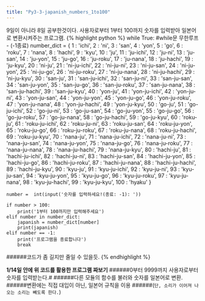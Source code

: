 ```yaml
---
title: "Py3-3-japanish_numbers_1to100"
---
```

9일이 아니라 8일 공부한것이다. 
사용자로부터 1부터 100까지 숫자를 입력받아 일본어로 변환시켜주는 프로그램.
{% highlight python %}
while True:		 #while문 무한루프 - (-1종료)
    number_dict = {
        1 : 'ichi',
        2 : 'ni',
        3 : 'san',
        4 : 'yon',
        5 : 'go',
        6 : 'roku',
        7 : 'nana',
        8 : 'hachi',
        9 : 'kyu',
        10 : 'ju',
        11 : 'ju-ichi',
        12 : 'ju-ni',
        13 : 'ju-san',
        14 : 'ju-yon',
        15 : 'ju-go',
        16 : 'ju-roku',
        17 : 'ju-nana',
        18 : 'ju-hachi',
        19 : 'ju-kyu',
        20 : 'ni-ju',
        21 : 'ni-ju-ichi',
        22 : 'ni-ju-ni',
        23 : 'ni-ju-san',
        24 : 'ni-ju-yon',
        25 : 'ni-ju-go',
        26 : 'ni-ju-roku',
        27 : 'ni-ju-nana',
        28 : 'ni-ju-hachi',
        29 : 'ni-ju-kyu',
        30 : 'san-ju',
        31 : 'san-ju-ichi',
        32 : 'san-ju-ni',
        33 : 'san-ju-san',
        34 : 'san-ju-yon',
        35 : 'san-ju-go',
        36 : 'san-ju-roku',
        37 : 'san-ju-nana',
        38 : 'san-ju-hachi',
        39 : 'san-ju-kyu',
        40 : 'yon-ju',
        41 : 'yon-ju-ichi',
        42 : 'yon-ju-ni',
        43 : 'yon-ju-san',
        44 : 'yon-ju-yon',
        45 : 'yon-ju-go',
        46 : 'yon-ju-roku',
        47 : 'yon-ju-nana',
        48 : 'yon-ju-hachi',
        49 : 'yon-ju-kyu',
        50 : 'go-ju',
        51 : 'go-ju-ichi',
        52 : 'go-ju-ni',
        53 : 'go-ju-san',
        54 : 'go-ju-yon',
        55 : 'go-ju-go',
        56 : 'go-ju-roku',
        57 : 'go-ju-nana',
        58 : 'go-ju-hachi',
        59 : 'go-ju-kyu',
        60 : 'roku-ju',
        61 : 'roku-ju-ichi',
        62 : 'roku-ju-ni',
        63 : 'roku-ju-san',
        64 : 'roku-ju-yon',
        65 : 'roku-ju-go',
        66 : 'roku-ju-roku',
        67 : 'roku-ju-nana',
        68 : 'roku-ju-hachi',
        69 : 'roku-ju-kyu',
        70 : 'nana-ju',
        71 : 'nana-ju-ichi',
        72 : 'nana-ju-ni',
        73 : 'nana-ju-san',
        74 : 'nana-ju-yon',
        75 : 'nana-ju-go',
        76 : 'nana-ju-roku',
        77 : 'nana-ju-nana',
        78 : 'nana-ju-hachi',
        79 : 'nana-ju-kyu',
        80 : 'hachi-ju',
        81 : 'hachi-ju-ichi',
        82 : 'hachi-ju-ni',
        83 : 'hachi-ju-san',
        84 : 'hachi-ju-yon',
        85 : 'hachi-ju-go',
        86 : 'hachi-ju-roku',
        87 : 'hachi-ju-nana',
        88 : 'hachi-ju-hachi',
        89 : 'hachi-ju-kyu',
        90 : 'kyu-ju',
        91 : 'kyu-ju-ichi',
        92 : 'kyu-ju-ni',
        93 : 'kyu-ju-san',
        94 : 'kyu-ju-yon',
        95 : 'kyu-ju-go',
        96 : 'kyu-ju-roku',
        97 : 'kyu-ju-nana',
        98 : 'kyu-ju-hachi',
        99 : 'kyu-ju-kyu',
        100 : 'hyaku'
        }
        
    number =  int(input('숫자를 입력하세요!(종료: -1): '))
    
    if number > 100:
        print('1부터 100까지만 입력해주세요')
    elif number in number_dict:
        japanish = number_dict[number]
        print(japanish)
    elif number == -1:
        print('프로그램을 종료합니다')
        break
######코드가 좀 길지만 줄일 수 있을듯.
{% endhighlight %}


**1/14일 안에 위 코드를 활용한 프로그램 짜보기**
######0부터 9999까지 사용자로부터 숫자를 입력받는다.#
######다른 모듈의 함수를 불러와 숫자를 일본어로 변환.
######변환에는 직접 대입이 아닌, 일본어 규칙을 이용
######(`단, 소리가 이어져 나오는 소리는 빼도록 한다.`)